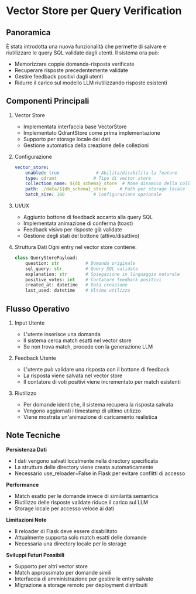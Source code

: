 # Vector Store per Query Verification

## Panoramica
È stata introdotta una nuova funzionalità che permette di salvare e riutilizzare le query SQL validate dagli utenti. Il sistema ora può:

- Memorizzare coppie domanda-risposta verificate
- Recuperare risposte precedentemente validate
- Gestire feedback positivi dagli utenti
- Ridurre il carico sul modello LLM riutilizzando risposte esistenti

## Componenti Principali

1. Vector Store

    - Implementata interfaccia base VectorStore  
    - Implementato QdrantStore come prima implementazione  
    - Supporto per storage locale dei dati  
    - Gestione automatica della creazione delle collezioni  

2. Configurazione  
    ```yaml
    vector_store:
        enabled: true              # Abilita/disabilita la feature
        type: qdrant              # Tipo di vector store
        collection_name: ${db_schema}_store  # Nome dinamico della collezione
        path: ./data/${db_schema}_store     # Path per storage locale
        batch_size: 100           # Configurazione opzionale
    ```
3. UI/UX

    - Aggiunto bottone di feedback accanto alla query SQL  
    - Implementata animazione di conferma (toast)  
    - Feedback visivo per risposte già validate  
    - Gestione degli stati del bottone (attivo/disattivo)  

4. Struttura Dati
    Ogni entry nel vector store contiene:  
    ```python
    class QueryStorePayload:
        question: str          # Domanda originale
        sql_query: str         # Query SQL validata
        explanation: str       # Spiegazione in linguaggio naturale
        positive_votes: int    # Contatore feedback positivi
        created_at: datetime   # Data creazione
        last_used: datetime    # Ultimo utilizzo
    ```

## Flusso Operativo

1. Input Utente

    - L'utente inserisce una domanda  
    - Il sistema cerca match esatti nel vector store  
    - Se non trova match, procede con la generazione LLM  


2. Feedback Utente

    - L'utente può validare una risposta con il bottone di feedback  
    - La risposta viene salvata nel vector store  
    - Il contatore di voti positivi viene incrementato per match esistenti  


3. Riutilizzo

    - Per domande identiche, il sistema recupera la risposta salvata
    - Vengono aggiornati i timestamp di ultimo utilizzo
    - Viene mostrata un'animazione di caricamento realistica

## Note Tecniche
**Persistenza Dati** 

- I dati vengono salvati localmente nella directory specificata  
- La struttura delle directory viene creata automaticamente  
- Necessario use_reloader=False in Flask per evitare conflitti di accesso    

**Performance**

- Match esatto per le domande invece di similarità semantica
- Riutilizzo delle risposte validate riduce il carico sul LLM
- Storage locale per accesso veloce ai dati

**Limitazioni Note**
- Il reloader di Flask deve essere disabilitato
- Attualmente supporta solo match esatti delle domande
- Necessaria una directory locale per lo storage

**Sviluppi Futuri Possibili**
- Supporto per altri vector store
- Match approssimato per domande simili
- Interfaccia di amministrazione per gestire le entry salvate
- Migrazione a storage remoto per deployment distribuiti